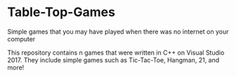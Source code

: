 # Table-Top-Games
Simple games that you may have played when there was no internet on your computer

This repository contains n games that were written in C++ on Visual Studio 2017. They include simple games such as Tic-Tac-Toe, Hangman, 21, and more!
